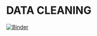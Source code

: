 # DATA CLEANING


[![Binder](https://mybinder.org/badge_logo.svg)](https://mybinder.org/v2/gh/NourheneBoulares/Data_Cleaning_tp1/main?filepath=Data%20Cleaning%20TP1-E.ipynb)
